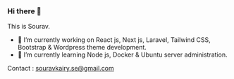### Hi there 👋
This is Sourav. 

- 🔭 I’m currently working on React js, Next js, Laravel, Tailwind CSS, Bootstrap & Wordpress theme development.
- 🌱 I’m currently learning Node js, Docker & Ubuntu server administration.

Contact : souravkairy.se@gmail.com

<!--
**souravkairy/souravkairy** is a ✨ _special_ ✨ repository because its `README.md` (this file) appears on your GitHub profile.
Here are some ideas to get you started:
- 🔭 I’m currently working on ...
- 🌱 I’m currently learning ...
- 👯 I’m looking to collaborate on ...
- 🤔 I’m looking for help with ...
- 💬 Ask me about ...
- 📫 How to reach me: ...
- 😄 Pronouns: ...
- ⚡ Fun fact: ...
-->
